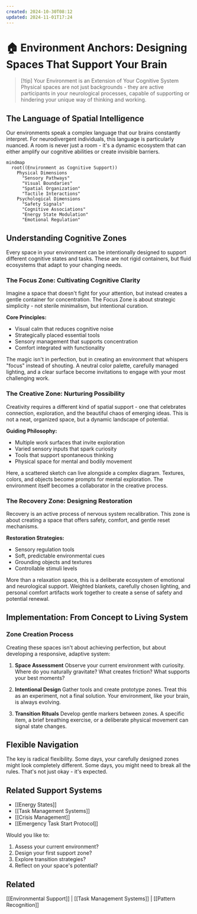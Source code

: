 ```yaml
---
created: 2024-10-30T08:12
updated: 2024-11-01T17:24
---
```


# 🏠 Environment Anchors: Designing Spaces That Support Your Brain

> [!tip] Your Environment is an Extension of Your Cognitive System
> Physical spaces are not just backgrounds - they are active participants in your neurological processes, capable of supporting or hindering your unique way of thinking and working.

## The Language of Spatial Intelligence

Our environments speak a complex language that our brains constantly interpret. For neurodivergent individuals, this language is particularly nuanced. A room is never just a room - it's a dynamic ecosystem that can either amplify our cognitive abilities or create invisible barriers.

```mermaid
mindmap
  root((Environment as Cognitive Support))
    Physical Dimensions
      "Sensory Pathways"
      "Visual Boundaries"
      "Spatial Organization"
      "Tactile Interactions"
    Psychological Dimensions
      "Safety Signals"
      "Cognitive Associations"
      "Energy State Modulation"
      "Emotional Regulation"
```

## Understanding Cognitive Zones

Every space in your environment can be intentionally designed to support different cognitive states and tasks. These are not rigid containers, but fluid ecosystems that adapt to your changing needs.

### The Focus Zone: Cultivating Cognitive Clarity

Imagine a space that doesn't fight for your attention, but instead creates a gentle container for concentration. The Focus Zone is about strategic simplicity - not sterile minimalism, but intentional curation.

**Core Principles:**
- Visual calm that reduces cognitive noise
- Strategically placed essential tools
- Sensory management that supports concentration
- Comfort integrated with functionality

The magic isn't in perfection, but in creating an environment that whispers "focus" instead of shouting. A neutral color palette, carefully managed lighting, and a clear surface become invitations to engage with your most challenging work.

### The Creative Zone: Nurturing Possibility

Creativity requires a different kind of spatial support - one that celebrates connection, exploration, and the beautiful chaos of emerging ideas. This is not a neat, organized space, but a dynamic landscape of potential.

**Guiding Philosophy:**
- Multiple work surfaces that invite exploration
- Varied sensory inputs that spark curiosity
- Tools that support spontaneous thinking
- Physical space for mental and bodily movement

Here, a scattered sketch can live alongside a complex diagram. Textures, colors, and objects become prompts for mental exploration. The environment itself becomes a collaborator in the creative process.

### The Recovery Zone: Designing Restoration

Recovery is an active process of nervous system recalibration. This zone is about creating a space that offers safety, comfort, and gentle reset mechanisms.

**Restoration Strategies:**
- Sensory regulation tools
- Soft, predictable environmental cues
- Grounding objects and textures
- Controllable stimuli levels

More than a relaxation space, this is a deliberate ecosystem of emotional and neurological support. Weighted blankets, carefully chosen lighting, and personal comfort artifacts work together to create a sense of safety and potential renewal.

## Implementation: From Concept to Living System

### Zone Creation Process
Creating these spaces isn't about achieving perfection, but about developing a responsive, adaptive system:

1. **Space Assessment**
   Observe your current environment with curiosity. Where do you naturally gravitate? What creates friction? What supports your best moments?

2. **Intentional Design**
   Gather tools and create prototype zones. Treat this as an experiment, not a final solution. Your environment, like your brain, is always evolving.

3. **Transition Rituals**
   Develop gentle markers between zones. A specific item, a brief breathing exercise, or a deliberate physical movement can signal state changes.

## Flexible Navigation

The key is radical flexibility. Some days, your carefully designed zones might look completely different. Some days, you might need to break all the rules. That's not just okay - it's expected.

## Related Support Systems
- [[Energy States]]
- [[Task Management Systems]]
- [[Crisis Management]]
- [[Emergency Task Start Protocol]]

Would you like to:
1. Assess your current environment?
2. Design your first support zone?
3. Explore transition strategies?
4. Reflect on your space's potential?

## Related
[[Environmental Support]] | [[Task Management Systems]] | [[Pattern Recognition]]
